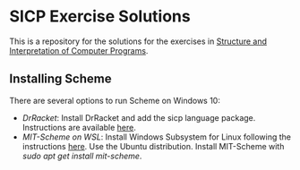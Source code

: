 # SICP Exercise Solutions

This is a repository for the solutions for the exercises in [Structure and Interpretation of Computer Programs](https://mitpress.mit.edu/sites/default/files/sicp/index.html).

## Installing Scheme

There are several options to run Scheme on Windows 10:
 * _DrRacket_: Install DrRacket and add the sicp language package. Instructions are available [here](https://docs.racket-lang.org/sicp-manual/index.html).
 * _MIT-Scheme on WSL_: Install Windows Subsystem for Linux following the instructions [here](https://docs.microsoft.com/en-us/windows/wsl/install-win10). Use the Ubuntu distribution. Install MIT-Scheme with *sudo apt get install mit-scheme*.
